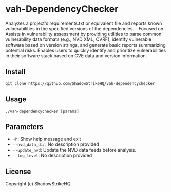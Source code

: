 # vah-DependencyChecker
Analyzes a project's requirements.txt or equivalent file and reports known vulnerabilities in the specified versions of the dependencies. - Focused on Assists in vulnerability assessment by providing utilities to parse common vulnerability data formats (e.g., NVD XML, CVRF), identify vulnerable software based on version strings, and generate basic reports summarizing potential risks. Enables users to quickly identify and prioritize vulnerabilities in their software stack based on CVE data and version information.

## Install
`git clone https://github.com/ShadowStrikeHQ/vah-dependencychecker`

## Usage
`./vah-dependencychecker [params]`

## Parameters
- `-h`: Show help message and exit
- `--nvd_data_dir`: No description provided
- `--update_nvd`: Update the NVD data feeds before analysis.
- `--log_level`: No description provided

## License
Copyright (c) ShadowStrikeHQ
